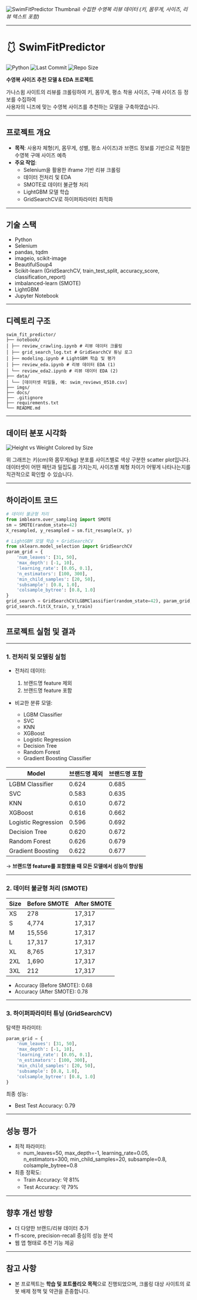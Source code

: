 ![SwimFitPredictor Thumbnail](imgs/swimfit_thumbnail.png)
_수집한 수영복 리뷰 데이터 (키, 몸무게, 사이즈, 리뷰 텍스트 포함)_

---

# 🩱 SwimFitPredictor

![Python](https://img.shields.io/badge/Python-3.8%2B-blue?logo=python)
![Last Commit](https://img.shields.io/github/last-commit/pupumom/swim_fit_predictor?style=flat)
![Repo Size](https://img.shields.io/github/repo-size/pupumom/swim_fit_predictor)

**수영복 사이즈 추천 모델 & EDA 프로젝트**  
  
가나스윔 사이트의 리뷰를 크롤링하여 키, 몸무게, 평소 착용 사이즈, 구매 사이즈 등 정보를 수집하여  
사용자의 니즈에 맞는 수영복 사이즈를 추천하는 모델을 구축하였습니다.


---

## 프로젝트 개요

- **목적**: 사용자 체형(키, 몸무게, 성별, 평소 사이즈)과 브랜드 정보를 기반으로 적절한 수영복 구매 사이즈 예측
- **주요 작업**:
  - Selenium을 활용한 iframe 기반 리뷰 크롤링
  - 데이터 전처리 및 EDA
  - SMOTE로 데이터 불균형 처리
  - LightGBM 모델 학습
  - GridSearchCV로 하이퍼파라미터 최적화


---

## 기술 스택
- Python
- Selenium
- pandas, tqdm
- imageio, scikit-image
- BeautifulSoup4
- Scikit-learn (GridSearchCV, train_test_split, accuracy_score, classification_report)
- imbalanced-learn (SMOTE)
- LightGBM
- Jupyter Notebook

---

## 디렉토리 구조
``` 
swim_fit_predictor/
├── notebook/
│ ├── review_crawling.ipynb # 리뷰 데이터 크롤링
│ ├── grid_search_log.txt # GridSearchCV 튜닝 로그
│ ├── modeling.ipynb # LightGBM 학습 및 평가
│ ├── review_eda.ipynb # 리뷰 데이터 EDA (1)
│ └── review_eda2.ipynb # 리뷰 데이터 EDA (2)
├── data/ 
│ └── [데이터셋 파일들, 예: swim_reviews_0510.csv]
├── imgs/
├── docs/ 
├── .gitignore
├── requirements.txt
└── README.md
``` 

---

## 데이터 분포 시각화

![Height vs Weight Colored by Size](imgs/height_weight_size.png)

위 그래프는 키(cm)와 몸무게(kg) 분포를 사이즈별로 색상 구분한 scatter plot입니다.  
데이터셋이 어떤 패턴과 밀집도를 가지는지, 사이즈별 체형 차이가 어떻게 나타나는지를 직관적으로 확인할 수 있습니다.

---

## 하이라이트 코드

```python
# 데이터 불균형 처리
from imblearn.over_sampling import SMOTE
sm = SMOTE(random_state=42)
X_resampled, y_resampled = sm.fit_resample(X, y)

# LightGBM 모델 학습 + GridSearchCV
from sklearn.model_selection import GridSearchCV
param_grid = {
    'num_leaves': [31, 50],
    'max_depth': [-1, 10],
    'learning_rate': [0.05, 0.1],
    'n_estimators': [100, 300],
    'min_child_samples': [20, 50],
    'subsample': [0.8, 1.0],
    'colsample_bytree': [0.8, 1.0]
}
grid_search = GridSearchCV(LGBMClassifier(random_state=42), param_grid, scoring='accuracy', cv=3, n_jobs=-1, verbose=1)
grid_search.fit(X_train, y_train)
```

---

## 프로젝트 실험 및 결과

---

### 1. 전처리 및 모델링 실험

- 전처리 데이터:
  1. 브랜드명 feature 제외
  2. 브랜드명 feature 포함

- 비교한 분류 모델:
  - LGBM Classifier
  - SVC
  - KNN
  - XGBoost
  - Logistic Regression
  - Decision Tree
  - Random Forest
  - Gradient Boosting Classifier

| Model                    | 브랜드명 제외 | 브랜드명 포함 |
|--------------------------|---------------|---------------|
| LGBM Classifier          | 0.624         | 0.685         |
| SVC                      | 0.583         | 0.635         |
| KNN                      | 0.610         | 0.672         |
| XGBoost                  | 0.616         | 0.662         |
| Logistic Regression      | 0.596         | 0.692         |
| Decision Tree            | 0.620         | 0.672         |
| Random Forest            | 0.626         | 0.679         |
| Gradient Boosting        | 0.622         | 0.677         |

→ **브랜드명 feature를 포함했을 때 모든 모델에서 성능이 향상됨**

---

### 2. 데이터 불균형 처리 (SMOTE)

| Size  | Before SMOTE | After SMOTE |
|-------|--------------|-------------|
| XS    | 278          | 17,317      |
| S     | 4,774        | 17,317      |
| M     | 15,556       | 17,317      |
| L     | 17,317       | 17,317      |
| XL    | 8,765        | 17,317      |
| 2XL   | 1,690        | 17,317      |
| 3XL   | 212          | 17,317      |

- Accuracy (Before SMOTE): 0.68
- Accuracy (After SMOTE): 0.78

---

### 3. 하이퍼파라미터 튜닝 (GridSearchCV)

탐색한 파라미터:
```python
param_grid = {
    'num_leaves': [31, 50],
    'max_depth': [-1, 10],
    'learning_rate': [0.05, 0.1],
    'n_estimators': [100, 300],
    'min_child_samples': [20, 50],
    'subsample': [0.8, 1.0],
    'colsample_bytree': [0.8, 1.0]
}
```

최종 성능:
- Best Test Accuracy: 0.79

---

## 성능 평가

- 최적 파라미터:
  - num_leaves=50, max_depth=-1, learning_rate=0.05, n_estimators=300, min_child_samples=20, subsample=0.8, colsample_bytree=0.8
- 최종 정확도:
  - Train Accuracy: 약 81%
  - Test Accuracy: 약 79%

---

## 향후 개선 방향

- 더 다양한 브랜드/리뷰 데이터 추가
- f1-score, precision-recall 중심의 성능 분석
- 웹 앱 형태로 추천 기능 제공

---

## 참고 사항
- 본 프로젝트는 **학습 및 포트폴리오 목적**으로 진행되었으며, 크롤링 대상 사이트의 로봇 배제 정책 및 약관을 존중합니다.

